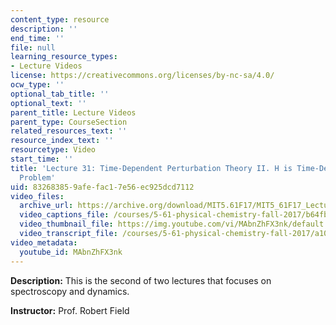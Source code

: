 ```yaml
---
content_type: resource
description: ''
end_time: ''
file: null
learning_resource_types:
- Lecture Videos
license: https://creativecommons.org/licenses/by-nc-sa/4.0/
ocw_type: ''
optional_tab_title: ''
optional_text: ''
parent_title: Lecture Videos
parent_type: CourseSection
related_resources_text: ''
resource_index_text: ''
resourcetype: Video
start_time: ''
title: 'Lecture 31: Time-Dependent Perturbation Theory II. H is Time-Dependent: Two-Level
  Problem'
uid: 83268385-9afe-fac1-7e56-ec925dcd7112
video_files:
  archive_url: https://archive.org/download/MIT5.61F17/MIT5_61F17_Lecture_31_300k.mp4
  video_captions_file: /courses/5-61-physical-chemistry-fall-2017/b64fb26a51f55237ba08415dc91e9bca_MAbnZhFX3nk.vtt
  video_thumbnail_file: https://img.youtube.com/vi/MAbnZhFX3nk/default.jpg
  video_transcript_file: /courses/5-61-physical-chemistry-fall-2017/a10c7f8394c2eb2f2716d3d25e661e51_MAbnZhFX3nk.pdf
video_metadata:
  youtube_id: MAbnZhFX3nk
---
```


**Description:** This is the second of two lectures that focuses on spectroscopy and dynamics.

**Instructor:** Prof. Robert Field


